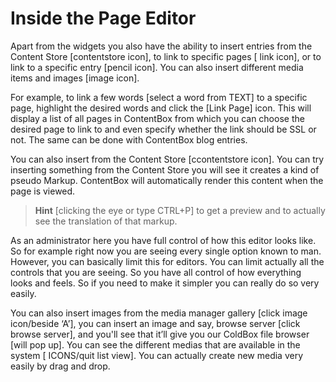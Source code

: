 # Inside the Page Editor

Apart from the widgets you also have the ability to insert entries from the Content Store \[contentstore icon\], to link to specific pages \[ link icon\], or to link to a specific entry \[pencil icon\]. You can also insert different media items and images \[image icon\].

For example, to link a few words \[select a word from TEXT\] to a specific page, highlight the desired words and click the \[Link Page\] icon. This will display a list of all pages in ContentBox from which you can choose the desired page to link to and even specify whether the link should be SSL or not. The same can be done with ContentBox blog entries.

You can also insert from the Content Store \[ccontentstore icon\]. You can try inserting something from the Content Store you will see it creates a kind of pseudo Markup. ContentBox will automatically render this content when the page is viewed.

> **Hint** \[clicking the eye or type CTRL+P\] to get a preview and to actually see the translation of that markup.

As an administrator here you have full control of how this editor looks like. So for example right now you are seeing every single option known to man. However, you can basically limit this for editors. You can limit actually all the controls that you are seeing. So you have all control of how everything looks and feels. So if you need to make it simpler you can really do so very easily.

You can also insert images from the media manager gallery \[click image icon\/beside ‘A’\], you can insert an image and say, browse server \[click browse server\], and you'll see that it’ll give you our ColdBox file browser \[will pop up\]. You can see the different medias that are available in the system \[ ICONS\/quit list view\]. You can actually create new media very easily by drag and drop.

